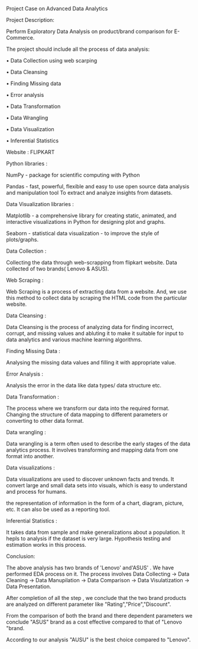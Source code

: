 Project Case on Advanced Data Analytics

Project Description:

Perform Exploratory Data Analysis on product/brand comparison for E-Commerce.

The project should include all the process of data analysis:

• Data Collection using web scarping

• Data Cleansing

• Finding Missing data

• Error analysis

• Data Transformation

• Data Wrangling

• Data Visualization

• Inferential Statistics 

Website : FLIPKART

Python libraries :

NumPy - package for scientific computing with Python

Pandas - fast, powerful, flexible and easy to use open source data analysis and manipulation tool
To extract and analyze insights from datasets.

Data Visualization libraries :

Matplotlib - a comprehensive library for creating static, animated, and interactive visualizations in Python
for designing plot and graphs.

Seaborn - statistical data visualization - to improve the style of plots/graphs.

Data Collection :

Collecting the data through web-scrapping from flipkart website. Data collected of two brands( Lenovo & ASUS).

Web Scraping :

Web Scraping is a process of extracting data from a website. And, we use this method to collect data by scraping the HTML code from the particular website.

Data Cleansing :

Data Cleansing is the process of analyzing data for finding incorrect, corrupt, and missing values and abluting it to make it suitable for input to data analytics and various machine learning algorithms.

Finding Missing Data :

Analysing the missing data values and filling it with appropriate value.

Error Analysis :

Analysis the error in the data like data types/ data structure etc.

Data Transformation :

The process where we transform our data into the required format. Changing the structure of data mapping to different parameters or converting to other data format.

Data wrangling :

Data wrangling is a term often used to describe the early stages of the data analytics process. It involves transforming and mapping data from one format into another.

Data visualizations :

Data visualizations are used to discover unknown facts and trends. It convert large and small data sets into visuals, which is easy to understand and process for humans.

the representation of information in the form of a chart, diagram, picture, etc. It can also be used as a reporting tool.

Inferential Statistics :

It takes data from sample and make generalizations about a population. It hepls to analysis if the dataset is very large. Hypothesis testing and estimation works in this process.

Conclusion:

The above analysis has two brands of 'Lenovo' and'ASUS' . We have performed EDA process on it. The process involves Data Collecting -> Data Cleaning -> Data Manupilation -> Data Comparison -> Data Visulatization -> Data Presentation.

After completion of all the step , we conclude that the two brand products are analyzed on different parameter like "Rating","Price","Discount".

From the comparison of both the brand and there dependent parameters we conclude "ASUS" brand as a cost effective compared to that of "Lenovo "brand.

According to our analysis "AUSU" is the best choice compared to "Lenovo".







